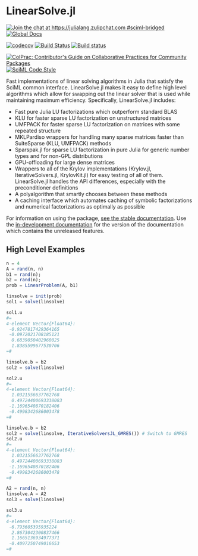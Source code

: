 # LinearSolve.jl

[![Join the chat at https://julialang.zulipchat.com #sciml-bridged](https://img.shields.io/static/v1?label=Zulip&message=chat&color=9558b2&labelColor=389826)](https://julialang.zulipchat.com/#narrow/stream/279055-sciml-bridged)
[![Global Docs](https://img.shields.io/badge/docs-SciML-blue.svg)](https://docs.sciml.ai/LinearSolve/stable/)

[![codecov](https://codecov.io/gh/SciML/LinearSolve.jl/branch/main/graph/badge.svg)](https://app.codecov.io/gh/SciML/LinearSolve.jl)
[![Build Status](https://github.com/SciML/LinearSolvers.jl/workflows/CI/badge.svg)](https://github.com/SciML/LinearSolvers.jl/actions?query=workflow%3ACI)
[![Build status](https://badge.buildkite.com/74699764ce224514c9632e2750e08f77c6d174c5ba7cd38297.svg?branch=main)](https://buildkite.com/julialang/linearsolve-dot-jl)

[![ColPrac: Contributor's Guide on Collaborative Practices for Community Packages](https://img.shields.io/badge/ColPrac-Contributor%27s%20Guide-blueviolet)](https://github.com/SciML/ColPrac)
[![SciML Code Style](https://img.shields.io/static/v1?label=code%20style&message=SciML&color=9558b2&labelColor=389826)](https://github.com/SciML/SciMLStyle)

Fast implementations of linear solving algorithms in Julia that satisfy the SciML
common interface. LinearSolve.jl makes it easy to define high level algorithms
which allow for swapping out the linear solver that is used while maintaining
maximum efficiency. Specifically, LinearSolve.jl includes:

  - Fast pure Julia LU factorizations which outperform standard BLAS
  - KLU for faster sparse LU factorization on unstructured matrices
  - UMFPACK for faster sparse LU factorization on matrices with some repeated structure
  - MKLPardiso wrappers for handling many sparse matrices faster than SuiteSparse (KLU, UMFPACK) methods
  - Sparspak.jl for sparse LU factorization in pure Julia for generic number types and for non-GPL distributions
  - GPU-offloading for large dense matrices
  - Wrappers to all of the Krylov implementations (Krylov.jl, IterativeSolvers.jl, KrylovKit.jl) for easy
    testing of all of them. LinearSolve.jl handles the API differences, especially with the preconditioner
    definitions
  - A polyalgorithm that smartly chooses between these methods
  - A caching interface which automates caching of symbolic factorizations and numerical factorizations
    as optimally as possible

For information on using the package,
[see the stable documentation](https://docs.sciml.ai/LinearSolve/stable/). Use the
[in-development documentation](https://docs.sciml.ai/LinearSolve/dev/) for the version of
the documentation which contains the unreleased features.

## High Level Examples

```julia
n = 4
A = rand(n, n)
b1 = rand(n);
b2 = rand(n);
prob = LinearProblem(A, b1)

linsolve = init(prob)
sol1 = solve(linsolve)

sol1.u
#=
4-element Vector{Float64}:
 -0.9247817429364165
 -0.0972021708185121
  0.6839050402960025
  1.8385599677530706
=#

linsolve.b = b2 
sol2 = solve(linsolve)

sol2.u
#=
4-element Vector{Float64}:
  1.0321556637762768
  0.49724400693338083
 -1.1696540870182406
 -0.4998342686003478
=#

linsolve.b = b2
sol2 = solve(linsolve, IterativeSolversJL_GMRES()) # Switch to GMRES
sol2.u
#=
4-element Vector{Float64}:
  1.0321556637762768
  0.49724400693338083
 -1.1696540870182406
 -0.4998342686003478
=#

A2 = rand(n, n)
linsolve.A = A2 
sol3 = solve(linsolve)

sol3.u
#=
4-element Vector{Float64}:
 -6.793605395935224
  2.8673042300837466
  1.1665136934977371
 -0.4097250749016653
=#
```
